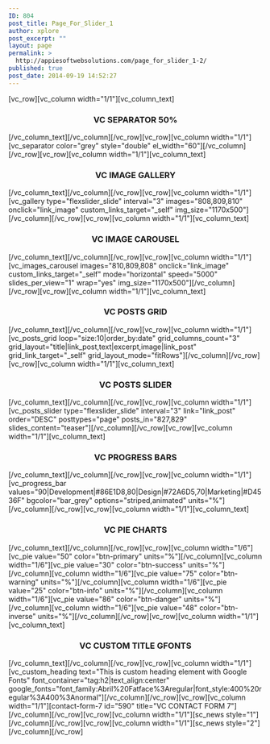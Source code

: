 ```yaml
---
ID: 804
post_title: Page_For_Slider_1
author: xplore
post_excerpt: ""
layout: page
permalink: >
  http://appiesoftwebsolutions.com/page_for_slider_1-2/
published: true
post_date: 2014-09-19 14:52:27
---
```

[vc_row][vc_column width="1/1"][vc_column_text]
<h3 style="text-align: center;">VC SEPARATOR 50%</h3>
[/vc_column_text][/vc_column][/vc_row][vc_row][vc_column width="1/1"][vc_separator color="grey" style="double" el_width="60"][/vc_column][/vc_row][vc_row][vc_column width="1/1"][vc_column_text]
<h3 style="text-align: center;">VC IMAGE GALLERY</h3>
[/vc_column_text][/vc_column][/vc_row][vc_row][vc_column width="1/1"][vc_gallery type="flexslider_slide" interval="3" images="808,809,810" onclick="link_image" custom_links_target="_self" img_size="1170x500"][/vc_column][/vc_row][vc_row][vc_column width="1/1"][vc_column_text]
<h3 style="text-align: center;">VC IMAGE CAROUSEL</h3>
[/vc_column_text][/vc_column][/vc_row][vc_row][vc_column width="1/1"][vc_images_carousel images="810,809,808" onclick="link_image" custom_links_target="_self" mode="horizontal" speed="5000" slides_per_view="1" wrap="yes" img_size="1170x500"][/vc_column][/vc_row][vc_row][vc_column width="1/1"][vc_column_text]
<h3 style="text-align: center;">VC POSTS GRID</h3>
[/vc_column_text][/vc_column][/vc_row][vc_row][vc_column width="1/1"][vc_posts_grid loop="size:10|order_by:date" grid_columns_count="3" grid_layout="title|link_post,text|excerpt,image|link_post" grid_link_target="_self" grid_layout_mode="fitRows"][/vc_column][/vc_row][vc_row][vc_column width="1/1"][vc_column_text]
<h3 style="text-align: center;">VC POSTS SLIDER</h3>
[/vc_column_text][/vc_column][/vc_row][vc_row][vc_column width="1/1"][vc_posts_slider type="flexslider_slide" interval="3" link="link_post" order="DESC" posttypes="page" posts_in="827,829" slides_content="teaser"][/vc_column][/vc_row][vc_row][vc_column width="1/1"][vc_column_text]
<h3 style="text-align: center;">VC PROGRESS BARS</h3>
[/vc_column_text][/vc_column][/vc_row][vc_row][vc_column width="1/1"][vc_progress_bar values="90|Development|#86E1D8,80|Design|#72A6D5,70|Marketing|#D4536F" bgcolor="bar_grey" options="striped,animated" units="%"][/vc_column][/vc_row][vc_row][vc_column width="1/1"][vc_column_text]
<h3 style="text-align: center;">VC PIE CHARTS</h3>
[/vc_column_text][/vc_column][/vc_row][vc_row][vc_column width="1/6"][vc_pie value="50" color="btn-primary" units="%"][/vc_column][vc_column width="1/6"][vc_pie value="30" color="btn-success" units="%"][/vc_column][vc_column width="1/6"][vc_pie value="75" color="btn-warning" units="%"][/vc_column][vc_column width="1/6"][vc_pie value="25" color="btn-info" units="%"][/vc_column][vc_column width="1/6"][vc_pie value="86" color="btn-danger" units="%"][/vc_column][vc_column width="1/6"][vc_pie value="48" color="btn-inverse" units="%"][/vc_column][/vc_row][vc_row][vc_column width="1/1"][vc_column_text]
<h3 style="text-align: center;">VC CUSTOM TITLE GFONTS</h3>
[/vc_column_text][/vc_column][/vc_row][vc_row][vc_column width="1/1"][vc_custom_heading text="This is custom heading element with Google Fonts" font_container="tag:h2|text_align:center" google_fonts="font_family:Abril%20Fatface%3Aregular|font_style:400%20regular%3A400%3Anormal"][/vc_column][/vc_row][vc_row][vc_column width="1/1"][contact-form-7 id="590" title="VC CONTACT FORM 7"][/vc_column][/vc_row][vc_row][vc_column width="1/1"][sc_news style="1"][/vc_column][/vc_row][vc_row][vc_column width="1/1"][sc_news style="2"][/vc_column][/vc_row]